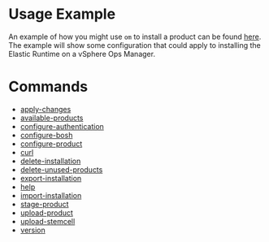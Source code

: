 # Usage Example

An example of how you might use `om` to install a product can be found [here](EXAMPLE.md).
The example will show some configuration that could apply to installing the Elastic Runtime
on a vSphere Ops Manager.

# Commands
* [apply-changes](apply-changes/README.md)
* [available-products](available-products/README.md)
* [configure-authentication](configure-authentication/README.md)
* [configure-bosh](configure-bosh/README.md)
* [configure-product](configure-product/README.md)
* [curl](curl/README.md)
* [delete-installation](delete-installation/README.md)
* [delete-unused-products](delete-unused-products/README.md)
* [export-installation](export-installation/README.md)
* [help](help/README.md)
* [import-installation](import-installation/README.md)
* [stage-product](stage-product/README.md)
* [upload-product](upload-product/README.md)
* [upload-stemcell](upload-stemcell/README.md)
* [version](version/README.md)

